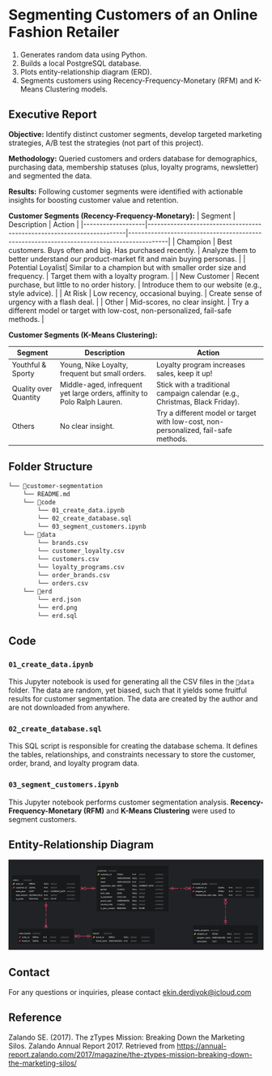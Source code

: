 # Segmenting Customers of an Online Fashion Retailer 

1. Generates random data using Python.
2. Builds a local PostgreSQL database.
3. Plots entity-relationship diagram (ERD).
3. Segments customers using Recency-Frequency-Monetary (RFM) and K-Means Clustering models.

## Executive Report 

**Objective:** Identify distinct customer segments, develop targeted marketing strategies, A/B test the strategies (not part of this project).

**Methodology:** Queried customers and orders database for demographics, purchasing data, membership statuses (plus, loyalty programs, newsletter) and segmented the data.

**Results:** Following customer segments were identified with actionable insights for boosting customer value and retention.

**Customer Segments (Recency-Frequency-Monetary):**
| Segment           | Description                                                           | Action                                                                                   |
|-------------------|-----------------------------------------------------------------------|------------------------------------------------------------------------------------------|
| Champion          | Best customers. Buys often and big. Has purchased recently.           | Analyze them to better understand our product-market fit and main buying personas.       |
| Potential Loyalist| Similar to a champion but with smaller order size and frequency.      | Target them with a loyalty program.                                                      |
| New Customer      | Recent purchase, but little to no order history.                      | Introduce them to our website (e.g., style advice).                                      |
| At Risk           | Low recency, occasional buying.                                       | Create sense of urgency with a flash deal.                                               |
| Other             | Mid-scores, no clear insight.                                         | Try a different model or target with low-cost, non-personalized, fail-safe methods.      |
 
**Customer Segments (K-Means Clustering):**

| Segment           | Description                                                           | Action                                                                                   |
|-------------------|-----------------------------------------------------------------------|------------------------------------------------------------------------------------------|
| Youthful & Sporty | Young, Nike Loyalty, frequent but small orders.                       | Loyalty program increases sales, keep it up!                                             |
| Quality over Quantity | Middle-aged, infrequent yet large orders, affinity to Polo Ralph Lauren. | Stick with a traditional campaign calendar (e.g., Christmas, Black Friday).               |
| Others              | No clear insight.                           | Try a different model or target with low-cost, non-personalized, fail-safe methods.                                     |

## Folder Structure
```
└── 📁customer-segmentation
    └── README.md
    └── 📁code
        └── 01_create_data.ipynb
        └── 02_create_database.sql
        └── 03_segment_customers.ipynb
    └── 📁data
        └── brands.csv
        └── customer_loyalty.csv
        └── customers.csv
        └── loyalty_programs.csv
        └── order_brands.csv
        └── orders.csv
    └── 📁erd
        └── erd.json
        └── erd.png
        └── erd.sql
```

## Code

### `01_create_data.ipynb`
This Jupyter notebook is used for generating all the CSV files in the `📁data` folder. The data are random, yet biased, such that it yields some fruitful results for customer segmentation. The data are created by the author and are not downloaded from anywhere.

### `02_create_database.sql`
This SQL script is responsible for creating the database schema. It defines the tables, relationships, and constraints necessary to store the customer, order, brand, and loyalty program data.

### `03_segment_customers.ipynb`
This Jupyter notebook performs customer segmentation analysis. **Recency-Frequency-Monetary (RFM)** and **K-Means Clustering** were used to segment customers.

## Entity-Relationship Diagram

![Entity-Relationship Diagram](erd/erd.png)

## Contact

For any questions or inquiries, please contact ekin.derdiyok@icloud.com

## Reference

Zalando SE. (2017). The zTypes Mission: Breaking Down the Marketing Silos. Zalando Annual Report 2017. Retrieved from https://annual-report.zalando.com/2017/magazine/the-ztypes-mission-breaking-down-the-marketing-silos/